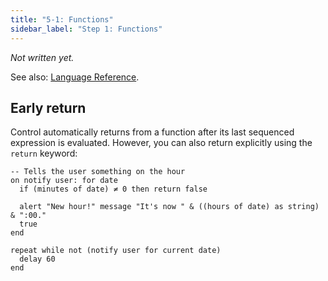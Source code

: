 ```yaml
---
title: "5-1: Functions"
sidebar_label: "Step 1: Functions"
---
```


_Not written yet._

See also: [Language Reference](/docs/ref/functions).

## Early return

Control automatically returns from a function after its last sequenced expression is evaluated. However, you can also return explicitly using the `return` keyword:

```
-- Tells the user something on the hour
on notify user: for date
  if (minutes of date) ≠ 0 then return false
  
  alert "New hour!" message "It's now " & ((hours of date) as string) & ":00."
  true
end

repeat while not (notify user for current date)
  delay 60
end
```

